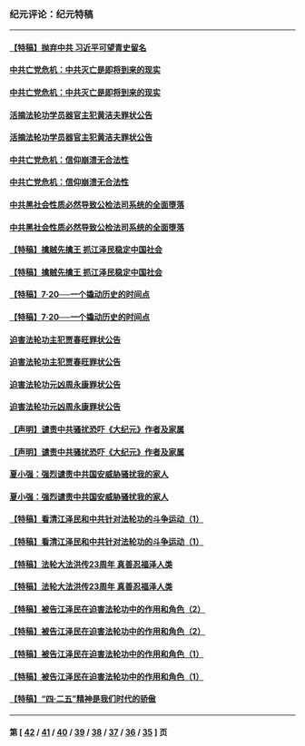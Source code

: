 ### 纪元评论：纪元特稿
---
#### [【特稿】抛弃中共 习近平可望青史留名](../../pages/nsc424/n4549169.md) 
#### [中共亡党危机：中共灭亡是即将到来的现实](../../pages/nsc424/n4547349.md) 
#### [中共亡党危机：中共灭亡是即将到来的现实](../../pages/nsc424/n4547349.md) 
#### [活摘法轮功学员器官主犯黄洁夫罪状公告](../../pages/nsc424/n4547015.md) 
#### [活摘法轮功学员器官主犯黄洁夫罪状公告](../../pages/nsc424/n4547015.md) 
#### [中共亡党危机：信仰崩溃无合法性](../../pages/nsc424/n4545222.md) 
#### [中共亡党危机：信仰崩溃无合法性](../../pages/nsc424/n4545222.md) 
#### [中共黑社会性质必然导致公检法司系统的全面堕落](../../pages/nsc424/n4541854.md) 
#### [中共黑社会性质必然导致公检法司系统的全面堕落](../../pages/nsc424/n4541854.md) 
#### [【特稿】擒贼先擒王 抓江泽民稳定中国社会](../../pages/nsc424/n4530296.md) 
#### [【特稿】擒贼先擒王 抓江泽民稳定中国社会](../../pages/nsc424/n4530296.md) 
#### [【特稿】7‧20──一个撬动历史的时间点](../../pages/nsc424/n4481700.md) 
#### [【特稿】7‧20──一个撬动历史的时间点](../../pages/nsc424/n4481700.md) 
#### [迫害法轮功主犯贾春旺罪状公告](../../pages/nsc424/n4455857.md) 
#### [迫害法轮功主犯贾春旺罪状公告](../../pages/nsc424/n4455857.md) 
#### [迫害法轮功元凶周永康罪状公告](../../pages/nsc424/n4234109.md) 
#### [迫害法轮功元凶周永康罪状公告](../../pages/nsc424/n4234109.md) 
#### [【声明】谴责中共骚扰恐吓《大纪元》作者及家属](../../pages/nsc424/n4442933.md) 
#### [【声明】谴责中共骚扰恐吓《大纪元》作者及家属](../../pages/nsc424/n4442933.md) 
#### [夏小强：强烈谴责中共国安威胁骚扰我的家人](../../pages/nsc424/n4439145.md) 
#### [夏小强：强烈谴责中共国安威胁骚扰我的家人](../../pages/nsc424/n4439145.md) 
#### [【特稿】看清江泽民和中共针对法轮功的斗争运动（1）](../../pages/nsc424/n4433365.md) 
#### [【特稿】看清江泽民和中共针对法轮功的斗争运动（1）](../../pages/nsc424/n4433365.md) 
#### [【特稿】法轮大法洪传23周年 真善忍福泽人类](../../pages/nsc424/n4433381.md) 
#### [【特稿】法轮大法洪传23周年 真善忍福泽人类](../../pages/nsc424/n4433381.md) 
#### [【特稿】被告江泽民在迫害法轮功中的作用和角色（2）](../../pages/nsc424/n4431798.md) 
#### [【特稿】被告江泽民在迫害法轮功中的作用和角色（2）](../../pages/nsc424/n4431798.md) 
#### [【特稿】被告江泽民在迫害法轮功中的作用和角色（1）](../../pages/nsc424/n4430198.md) 
#### [【特稿】被告江泽民在迫害法轮功中的作用和角色（1）](../../pages/nsc424/n4430198.md) 
#### [【特稿】“四·二五”精神是我们时代的骄傲](../../pages/nsc424/n4419964.md) 

---
#### 第 [ [42](./42.md) / [41](./41.md) / [40](./40.md) / [39](./39.md) / [38](./38.md) / [37](./37.md) / [36](./36.md) / [35](./35.md) ] 页
